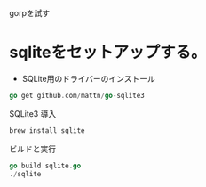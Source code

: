 gorpを試す　　

# sqliteをセットアップする。
- SQLite用のドライバーのインストール
```go
go get github.com/mattn/go-sqlite3
```

SQLite3 導入
```go
brew install sqlite
```

ビルドと実行
```go
go build sqlite.go
./sqlite
```